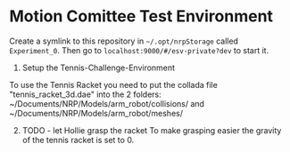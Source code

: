 # Motion Comittee Test Environment

Create a symlink to this repository in `~/.opt/nrpStorage` called `Experiment_0`. Then go to `localhost:9000/#/esv-private?dev` to start it.

1. Setup the Tennis-Challenge-Environment

To use the Tennis Racket you need to put the collada file "tennis_racket_3d.dae" into the 2 folders:
~/Documents/NRP/Models/arm_robot/collisions/
and
~/Documents/NRP/Models/arm_robot/meshes/

2. TODO - let Hollie grasp the racket
To make grasping easier the gravity of the tennis racket is set to 0.
